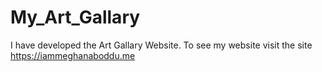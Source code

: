 # My_Art_Gallary
I have developed the Art Gallary Website. To see my website visit the site https://iammeghanaboddu.me
